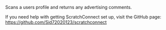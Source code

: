 Scans a users profile and returns any advertising comments.

If you need help with getting ScratchConnect set up, visit the GitHub page: https://github.com/Sid72020123/scratchconnect
